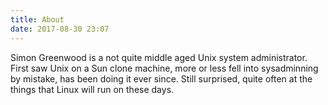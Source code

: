 ```yaml
---
title: About
date: 2017-08-30 23:07
---
```

Simon Greenwood is a not quite middle aged Unix system administrator. First saw Unix on a Sun clone machine, more or less fell into sysadminning by mistake, has been doing it ever since. Still surprised, quite often at the things that Linux will run on these days.
